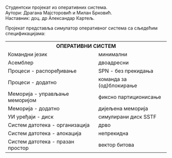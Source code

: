 Студентски пројекат из оперативних система.<br/>
Аутори: Драгана Мајсторовић и Милан Брковић.<br/>
Наставник: доц. др Александар Картељ.<br/>

Пројекат представља симулатор оперативног система са сљедећим спецификацијама:
<table>
  <th colspan="2">ОПЕРАТИВНИ СИСТЕМ</th>
  <tr>
    <td>Командни језик</td>
    <td>минимални</td>
  </tr>
  <tr>
    <td>Асемблер</td>
    <td>двоадресни</td>
  </tr>
  <tr>
    <td>Процеси - распоређивање</td>
    <td>SPN - без прекидања</td>
  </tr>
  <tr>
    <td>Процеси - додатно</td>
    <td>команда за (од)блокирање</td>
  </tr>
  <tr>
    <td>Меморија - управљање меморијом</td>
    <td>фиксно партиционисање</td>
  </tr>
  <tr>
    <td>Меморија - додатно</td>
    <td>дијељена меморија</td>
  </tr>
  <tr>
    <td>УИ уређаји - диск</td>
    <td>симулирани диск SSTF</td>
  </tr>
  <tr>
    <td>Систем датотека - организација</td>
    <td>дрво</td>
  </tr>
   <tr>
    <td>Систем датотека - алокација</td>
    <td>непрекидна</td>
  </tr>
   <tr>
    <td>Систем датотека - празан простор</td>
    <td>вектор битова</td>
  </tr>
</table>
